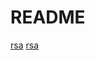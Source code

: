 # README

[rsa](https://www.cnblogs.com/soldierback/p/11601824.html)
[rsa](https://github.com/wenzhenxi/gorsa)
